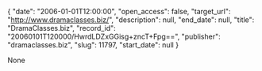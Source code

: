{
  "date": "2006-01-01T12:00:00", 
  "open_access": false, 
  "target_url": "http://www.dramaclasses.biz/", 
  "description": null, 
  "end_date": null, 
  "title": "DramaClasses.biz", 
  "record_id": "20060101T120000/HwrdLDZxGGisg+zncT+Fpg==", 
  "publisher": "dramaclasses.biz", 
  "slug": 11797, 
  "start_date": null
}

None